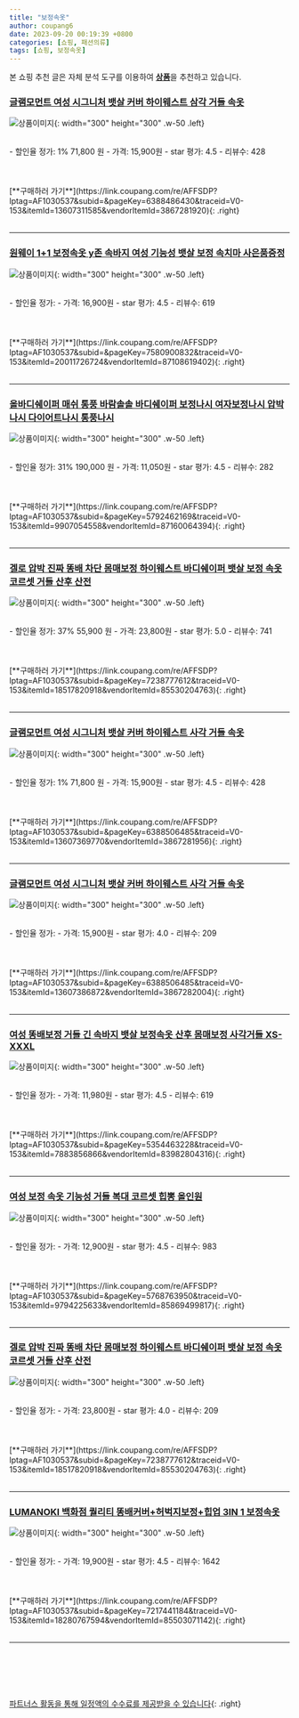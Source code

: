 ```yaml
---
title: "보정속옷"
author: coupang6
date: 2023-09-20 00:19:39 +0800
categories: [쇼핑, 패션의류]
tags: [쇼핑, 보정속옷]
---
```


본 쇼핑 추천 글은 자체 분석 도구를 이용하여 [**상품**](https://link.coupang.com/a/bao1ui)을 추천하고 있습니다.

### [글램모먼트 여성 시그니처 뱃살 커버 하이웨스트 삼각 거들 속옷](https://link.coupang.com/re/AFFSDP?lptag=AF1030537&subid=&pageKey=6388486430&traceid=V0-153&itemId=13607311585&vendorItemId=3867281920)

![상품이미지](https://thumbnail7.coupangcdn.com/thumbnails/remote/230x230ex/image/retail/images/1261359179892529-2f73da01-6160-4802-99b4-d2ca86205ff8.jpg){: width="300" height="300" .w-50 .left}


<br>
- 할인율 정가: 1%  71,800   원
- 가격: 15,900원
- star 평가: 4.5
- 리뷰수: 428
<br>
<br>
<br>
<br>
[**구매하러 가기**](https://link.coupang.com/re/AFFSDP?lptag=AF1030537&subid=&pageKey=6388486430&traceid=V0-153&itemId=13607311585&vendorItemId=3867281920){: .right}
<br>
<br>

---

### [원웨이 1+1 보정속옷 y존 속바지 여성 기능성 뱃살 보정 속치마 사은품증정](https://link.coupang.com/re/AFFSDP?lptag=AF1030537&subid=&pageKey=7580900832&traceid=V0-153&itemId=20011726724&vendorItemId=87108619402)

![상품이미지](https://thumbnail8.coupangcdn.com/thumbnails/remote/230x230ex/image/vendor_inventory/ebf1/2ea360286ac647fc3d39ea41c2755fa73b4275757325fc8c77124125e098.jpg){: width="300" height="300" .w-50 .left}


<br>
- 할인율 정가: 
- 가격: 16,900원
- star 평가: 4.5
- 리뷰수: 619
<br>
<br>
<br>
<br>
[**구매하러 가기**](https://link.coupang.com/re/AFFSDP?lptag=AF1030537&subid=&pageKey=7580900832&traceid=V0-153&itemId=20011726724&vendorItemId=87108619402){: .right}
<br>
<br>

---

### [올바디쉐이퍼 매쉬 통풍 바람솔솔 바디쉐이퍼 보정나시 여자보정나시 압박나시 다이어트나시 통풍나시](https://link.coupang.com/re/AFFSDP?lptag=AF1030537&subid=&pageKey=5792462169&traceid=V0-153&itemId=9907054558&vendorItemId=87160064394)

![상품이미지](https://thumbnail6.coupangcdn.com/thumbnails/remote/230x230ex/image/vendor_inventory/ce90/3799b13f80fd463fc3cd1a223c1fd85fbdad777e1cb2cb529d0c4e886dda.png){: width="300" height="300" .w-50 .left}


<br>
- 할인율 정가: 31%  190,000   원
- 가격: 11,050원
- star 평가: 4.5
- 리뷰수: 282
<br>
<br>
<br>
<br>
[**구매하러 가기**](https://link.coupang.com/re/AFFSDP?lptag=AF1030537&subid=&pageKey=5792462169&traceid=V0-153&itemId=9907054558&vendorItemId=87160064394){: .right}
<br>
<br>

---

### [겔로 압박 진짜 똥배 차단 몸매보정 하이웨스트 바디쉐이퍼 뱃살 보정 속옷 코르셋 거들 산후 산전](https://link.coupang.com/re/AFFSDP?lptag=AF1030537&subid=&pageKey=7238777612&traceid=V0-153&itemId=18517820918&vendorItemId=85530204763)

![상품이미지](https://thumbnail6.coupangcdn.com/thumbnails/remote/230x230ex/image/vendor_inventory/df3e/8cec1f58cc96a782e8cbac7f115d37fe8d25e7cb8698af6cbc396644b69d.jpg){: width="300" height="300" .w-50 .left}


<br>
- 할인율 정가: 37%  55,900   원
- 가격: 23,800원
- star 평가: 5.0
- 리뷰수: 741
<br>
<br>
<br>
<br>
[**구매하러 가기**](https://link.coupang.com/re/AFFSDP?lptag=AF1030537&subid=&pageKey=7238777612&traceid=V0-153&itemId=18517820918&vendorItemId=85530204763){: .right}
<br>
<br>

---

### [글램모먼트 여성 시그니처 뱃살 커버 하이웨스트 사각 거들 속옷](https://link.coupang.com/re/AFFSDP?lptag=AF1030537&subid=&pageKey=6388506485&traceid=V0-153&itemId=13607369770&vendorItemId=3867281956)

![상품이미지](https://thumbnail9.coupangcdn.com/thumbnails/remote/230x230ex/image/retail/images/6149816202556115-8eeac496-02d6-46ca-a28e-07f800aa0064.jpg){: width="300" height="300" .w-50 .left}


<br>
- 할인율 정가: 1%  71,800   원
- 가격: 15,900원
- star 평가: 4.5
- 리뷰수: 428
<br>
<br>
<br>
<br>
[**구매하러 가기**](https://link.coupang.com/re/AFFSDP?lptag=AF1030537&subid=&pageKey=6388506485&traceid=V0-153&itemId=13607369770&vendorItemId=3867281956){: .right}
<br>
<br>

---

### [글램모먼트 여성 시그니처 뱃살 커버 하이웨스트 사각 거들 속옷](https://link.coupang.com/re/AFFSDP?lptag=AF1030537&subid=&pageKey=6388506485&traceid=V0-153&itemId=13607386872&vendorItemId=3867282004)

![상품이미지](https://thumbnail10.coupangcdn.com/thumbnails/remote/230x230ex/image/retail/images/3695763206464341-68279237-61af-4648-8595-17c0b181fdff.jpg){: width="300" height="300" .w-50 .left}


<br>
- 할인율 정가: 
- 가격: 15,900원
- star 평가: 4.0
- 리뷰수: 209
<br>
<br>
<br>
<br>
[**구매하러 가기**](https://link.coupang.com/re/AFFSDP?lptag=AF1030537&subid=&pageKey=6388506485&traceid=V0-153&itemId=13607386872&vendorItemId=3867282004){: .right}
<br>
<br>

---

### [여성 똥배보정 거들 긴 속바지 뱃살 보정속옷 산후 몸매보정 사각거들 XS-XXXL](https://link.coupang.com/re/AFFSDP?lptag=AF1030537&subid=&pageKey=5354463228&traceid=V0-153&itemId=7883856866&vendorItemId=83982804316)

![상품이미지](https://thumbnail8.coupangcdn.com/thumbnails/remote/230x230ex/image/vendor_inventory/947e/38cda0592b3a5a877cebfeaf761928d6ce8e1019f3635471e735b5f40b09.jpg){: width="300" height="300" .w-50 .left}


<br>
- 할인율 정가: 
- 가격: 11,980원
- star 평가: 4.5
- 리뷰수: 619
<br>
<br>
<br>
<br>
[**구매하러 가기**](https://link.coupang.com/re/AFFSDP?lptag=AF1030537&subid=&pageKey=5354463228&traceid=V0-153&itemId=7883856866&vendorItemId=83982804316){: .right}
<br>
<br>

---

### [여성 보정 속옷 기능성 거들 복대 코르셋 힙뽕 올인원](https://link.coupang.com/re/AFFSDP?lptag=AF1030537&subid=&pageKey=5768763950&traceid=V0-153&itemId=9794225633&vendorItemId=85869499817)

![상품이미지](https://thumbnail10.coupangcdn.com/thumbnails/remote/230x230ex/image/vendor_inventory/3f5c/3117a342a27b93c7bab80626cd7390728c532034b8f714ab9bb9230df833.jpg){: width="300" height="300" .w-50 .left}


<br>
- 할인율 정가: 
- 가격: 12,900원
- star 평가: 4.5
- 리뷰수: 983
<br>
<br>
<br>
<br>
[**구매하러 가기**](https://link.coupang.com/re/AFFSDP?lptag=AF1030537&subid=&pageKey=5768763950&traceid=V0-153&itemId=9794225633&vendorItemId=85869499817){: .right}
<br>
<br>

---

### [겔로 압박 진짜 똥배 차단 몸매보정 하이웨스트 바디쉐이퍼 뱃살 보정 속옷 코르셋 거들 산후 산전](https://link.coupang.com/re/AFFSDP?lptag=AF1030537&subid=&pageKey=7238777612&traceid=V0-153&itemId=18517820918&vendorItemId=85530204763)

![상품이미지](https://thumbnail6.coupangcdn.com/thumbnails/remote/230x230ex/image/vendor_inventory/df3e/8cec1f58cc96a782e8cbac7f115d37fe8d25e7cb8698af6cbc396644b69d.jpg){: width="300" height="300" .w-50 .left}


<br>
- 할인율 정가: 
- 가격: 23,800원
- star 평가: 4.0
- 리뷰수: 209
<br>
<br>
<br>
<br>
[**구매하러 가기**](https://link.coupang.com/re/AFFSDP?lptag=AF1030537&subid=&pageKey=7238777612&traceid=V0-153&itemId=18517820918&vendorItemId=85530204763){: .right}
<br>
<br>

---

### [LUMANOKI 백화점 퀄리티 똥배커버+허벅지보정+힙업 3IN 1 보정속옷](https://link.coupang.com/re/AFFSDP?lptag=AF1030537&subid=&pageKey=7217441184&traceid=V0-153&itemId=18280767594&vendorItemId=85503071142)

![상품이미지](https://thumbnail8.coupangcdn.com/thumbnails/remote/230x230ex/image/vendor_inventory/3452/6ad4b3f19790f65e8d0040449bf2d313878f299e0f738a2e1dc7532e4c09.png){: width="300" height="300" .w-50 .left}


<br>
- 할인율 정가: 
- 가격: 19,900원
- star 평가: 4.5
- 리뷰수: 1642
<br>
<br>
<br>
<br>
[**구매하러 가기**](https://link.coupang.com/re/AFFSDP?lptag=AF1030537&subid=&pageKey=7217441184&traceid=V0-153&itemId=18280767594&vendorItemId=85503071142){: .right}
<br>
<br>

---
<br><br><br><br><br> [파트너스 활동을 통해 일정액의 수수료를 제공받을 수 있습니다](https://link.coupang.com/a/bao1ui){: .right}